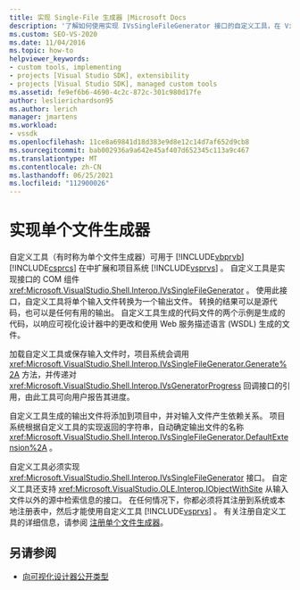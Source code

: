 ```yaml
---
title: 实现 Single-File 生成器 |Microsoft Docs
description: '了解如何使用实现 IVsSingleFileGenerator 接口的自定义工具，在 Visual Studio 中扩展 Visual Basic 和 Visual c # 项目系统。'
ms.custom: SEO-VS-2020
ms.date: 11/04/2016
ms.topic: how-to
helpviewer_keywords:
- custom tools, implementing
- projects [Visual Studio SDK], extensibility
- projects [Visual Studio SDK], managed custom tools
ms.assetid: fe9ef6b6-4690-4c2c-872c-301c980d17fe
author: leslierichardson95
ms.author: lerich
manager: jmartens
ms.workload:
- vssdk
ms.openlocfilehash: 11ce8a69841d18d383e9d8e12c14d7af652d9cb8
ms.sourcegitcommit: bab002936a9a642e45af407d652345c113a9c467
ms.translationtype: MT
ms.contentlocale: zh-CN
ms.lasthandoff: 06/25/2021
ms.locfileid: "112900026"
---
```

# <a name="implementing-single-file-generators"></a>实现单个文件生成器
自定义工具（有时称为单个文件生成器）可用于 [!INCLUDE[vbprvb](../../code-quality/includes/vbprvb_md.md)] [!INCLUDE[csprcs](../../data-tools/includes/csprcs_md.md)] 在中扩展和项目系统 [!INCLUDE[vsprvs](../../code-quality/includes/vsprvs_md.md)] 。 自定义工具是实现接口的 COM 组件 <xref:Microsoft.VisualStudio.Shell.Interop.IVsSingleFileGenerator> 。 使用此接口，自定义工具将单个输入文件转换为一个输出文件。 转换的结果可以是源代码，也可以是任何有用的输出。 自定义工具生成的代码文件的两个示例是生成的代码，以响应可视化设计器中的更改和使用 Web 服务描述语言 (WSDL) 生成的文件。

 加载自定义工具或保存输入文件时，项目系统会调用 <xref:Microsoft.VisualStudio.Shell.Interop.IVsSingleFileGenerator.Generate%2A> 方法，并传递对 <xref:Microsoft.VisualStudio.Shell.Interop.IVsGeneratorProgress> 回调接口的引用，由此工具可向用户报告其进度。

 自定义工具生成的输出文件将添加到项目中，并对输入文件产生依赖关系。 项目系统根据自定义工具的实现返回的字符串，自动确定输出文件的名称 <xref:Microsoft.VisualStudio.Shell.Interop.IVsSingleFileGenerator.DefaultExtension%2A> 。

 自定义工具必须实现 <xref:Microsoft.VisualStudio.Shell.Interop.IVsSingleFileGenerator> 接口。 自定义工具还支持 <xref:Microsoft.VisualStudio.OLE.Interop.IObjectWithSite> 从输入文件以外的源中检索信息的接口。 在任何情况下，你都必须将其注册到系统或本地注册表中，然后才能使用自定义工具 [!INCLUDE[vsprvs](../../code-quality/includes/vsprvs_md.md)] 。 有关注册自定义工具的详细信息，请参阅 [注册单个文件生成器](../../extensibility/internals/registering-single-file-generators.md)。

## <a name="see-also"></a>另请参阅
- [向可视化设计器公开类型](../../extensibility/internals/exposing-types-to-visual-designers.md)
